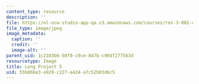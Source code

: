 ```yaml
---
content_type: resource
description: ''
file: https://ol-ocw-studio-app-qa.s3.amazonaws.com/courses/res-3-002-collaborative-design-and-creative-expression-with-arduino-microcontrollers-january-iap-2017/55b86be3a920c227a424a7c52b03d6c5_LP5.jpg
file_type: image/jpeg
image_metadata:
  caption: ''
  credit: ''
  image-alt: ''
parent_uid: 1c2103b6-50f0-c9ce-847b-c90df277563d
resourcetype: Image
title: Long Project 5
uid: 55b86be3-a920-c227-a424-a7c52b03d6c5
---
```

